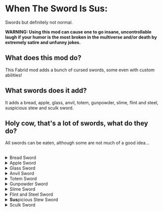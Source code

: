 # When The Sword Is Sus:
Swords but definitely not normal.

**WARNING: Using this mod can cause one to go insane, uncontrollable laugh if your humor is the most broken in the multiverse and/or death by extremely satire and unfunny jokes.**

## What does this mod do?
This Fabrid mod adds a bunch of cursed swords, some even with custom abilities!

## What swords does it add?
It adds a bread, apple, glass, anvil, totem, gunpowder, slime, flint and steel, suspicious stew and sculk sword.

## Holy cow, that's a lot of swords, what do they do?
All swords can be eaten, although some are not much of a good idea...
<br></br>
<details>
    <summary>Bread Sword</summary>
    <a href="https://github.com/TheDreamer123/When-The-Sword-Is-Sus/blob/1.19/documentation/bread_sword.md">Click here for information about this sword.</a>
</details>
<details>
    <summary>Apple Sword</summary>
    <a href="https://github.com/TheDreamer123/When-The-Sword-Is-Sus/blob/1.19/documentation/apple_sword.md">Click here for information about this sword.</a>
</details>
<details>
    <summary>Glass Sword</summary>
    <a href="https://github.com/TheDreamer123/When-The-Sword-Is-Sus/blob/1.19/documentation/glass_sword.md">Click here for information about this sword.</a>
</details>
<details>
    <summary>Anvil Sword</summary>
    <a href="https://github.com/TheDreamer123/When-The-Sword-Is-Sus/blob/1.19/documentation/anvil_sword.md">Click here for information about this sword.</a>
</details>
<details>
    <summary>Totem Sword</summary>
    <a href="https://github.com/TheDreamer123/When-The-Sword-Is-Sus/blob/1.19/documentation/totem_sword.md">Click here for information about this sword.</a>
</details>
<details>
    <summary>Gunpowder Sword</summary>
    <a href="https://github.com/TheDreamer123/When-The-Sword-Is-Sus/blob/1.19/documentation/gunpowder_sword.md">Click here for information about this sword.</a>
</details>
<details>
    <summary>Slime Sword</summary>
    <a href="https://github.com/TheDreamer123/When-The-Sword-Is-Sus/blob/1.19/documentation/slime_sword.md">Click here for information about this sword.</a>
</details>
<details>
    <summary>Flint and Steel Sword</summary>
    <a href="https://github.com/TheDreamer123/When-The-Sword-Is-Sus/blob/1.19/documentation/flint_and_steel_sword.md">Click here for information about this sword.</a>
</details>
<details>
    <summary><b>Sus</b>picious Stew Sword</summary>
    <a href="https://github.com/TheDreamer123/When-The-Sword-Is-Sus/blob/1.19/documentation/suspicious_stew_sword.md">Click here for information about this sword.</a>
</details>
<details>
    <summary>Sculk Sword</summary>
    <a href="https://github.com/TheDreamer123/When-The-Sword-Is-Sus/blob/1.19/documentation/sculk_sword.md">Click here for information about this sword.</a>
</details>
